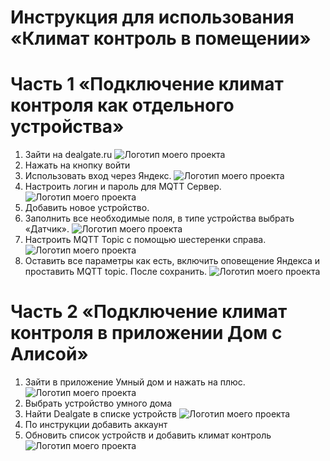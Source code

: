 # Инструкция для использования «Климат контроль в помещении»
# Часть 1 «Подключение климат контроля как отдельного устройства»
1. Зайти на dealgate.ru
![Логотип моего проекта](https://github.com/KonurbaevaTN/TP/blob/main/source/dealgate.png)
3. Нажать на кнопку войти
4. Использовать вход через Яндекс.
![Логотип моего проекта](https://github.com/KonurbaevaTN/TP/blob/main/source/%D0%B2%D1%85%D0%BE%D0%B4.png)
6. Настроить логин и пароль для MQTT Сервер.
![Логотип моего проекта](https://github.com/KonurbaevaTN/TP/blob/main/source/f0f6k0U6oao.png)
8. Добавить новое устройство.
9. Заполнить все необходимые поля, в типе устройства выбрать «Датчик».
![Логотип моего проекта](https://github.com/KonurbaevaTN/TP/blob/main/source/%D1%83%D1%81%D1%82%D1%80%D0%BE%D0%B9%D1%81%D1%82%D0%B2%D0%BE.PNG)
11. Настроить MQTT Topic с помощью шестеренки справа.
![Логотип моего проекта](https://github.com/KonurbaevaTN/TP/blob/main/source/YmJhPXoCitk.png)
12. Оставить все параметры как есть, включить оповещение Яндекса и проставить MQTT topic. После сохранить.
![Логотип моего проекта](https://github.com/KonurbaevaTN/TP/blob/main/source/t4NbTSSpJd0.png)

# Часть 2 «Подключение климат контроля в приложении Дом с Алисой»
1. Зайти в приложение Умный дом и нажать на плюс.
![Логотип моего проекта](https://github.com/KonurbaevaTN/TP/blob/main/source/%D0%B0%D0%BB%D0%B8%D1%81%D0%B0.PNG)
3. Выбрать устройство умного дома
4. Найти Dealgate в списке устройств
![Логотип моего проекта](https://github.com/KonurbaevaTN/TP/blob/main/source/%D0%B2%D1%8B%D0%B1%D0%BE%D1%80%20dealgate.png)
5. По инструкции добавить аккаунт
6. Обновить список устройств и добавить климат контроль
![Логотип моего проекта](https://github.com/KonurbaevaTN/TP/blob/main/source/wSVv8C9sDnk.png)
